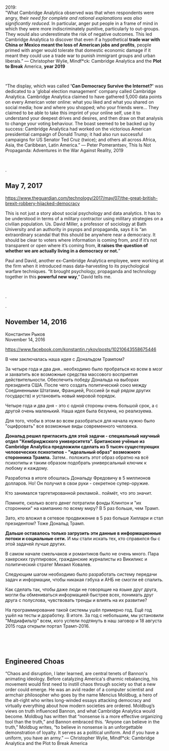 
2019:   
"What Cambridge Analytica observed was that when respondents were angry, their *need for complete and rational explanations was also significantly reduced*. In particular, anger put people in a frame of mind in which they were more indiscriminately punitive, particularly to out-groups. They would also underestimate the risk of negative outcomes. This led Cambridge Analytica to discover that even if a hypothetical **trade war with China or Mexico meant the loss of American jobs and profits**, people primed with anger would tolerate that domestic economic damage if it meant they could use a trade war to punish immigrant groups and urban liberals.”
― Christopher Wylie, Mindf\*ck: Cambridge Analytica and the **Plot to Break** America, **year 2019**

&nbsp;

“The display, which was called **'Can Democracy Survive the Internet?'** was dedicated to a 'global election management' company called Cambridge Analytica. Cambridge Analytica claimed to have gathered 5,000 data points on every American voter online: what you liked and what you shared on social media; how and where you shopped; who your friends were... They claimed to be able to take this imprint of your online self, use it to understand your deepest drives and desires, and then draw on that analysis to change your voting behaviour. The boast seemed to be backed up by success: Cambridge Analytica had worked on the victorious American presidential campaign of Donald Trump; it had also run successful campaigns for US Senator Ted Cruz (twice); and others all across Africa, Asia, the Caribbean, Latin America.”
― Peter Pomerantsev, This Is Not Propaganda: Adventures in the War Against Reality, 2019

&nbsp;

.

## May 7, 2017 

https://www.theguardian.com/technology/2017/may/07/the-great-british-brexit-robbery-hijacked-democracy

This is not just a story about social psychology and data analytics. It has to be understood in terms of a military contractor using military strategies on a civilian population. Us. David Miller, a professor of sociology at Bath University and an authority in psyops and propaganda, says it is “an extraordinary scandal that this should be anywhere near a democracy. It should be clear to voters where information is coming from, and if it’s not transparent or open where it’s coming from, **it raises the question of whether we are actually living in a democracy or not.**”

Paul and David, another ex-Cambridge Analytica employee, were working at the firm when it introduced mass data-harvesting to its psychological warfare techniques. “It brought psychology, propaganda and technology together in this **powerful new way**,” David tells me.

&nbsp;

.

.

## November 14, 2016

Константин Рыков   
November 14, 2016   

https://www.facebook.com/konstantin.rykov/posts/10210643558675446

В чем заключалась наша идея с Дональдом Трампом?

За четыре года и два дня.. необходимо было пробраться ко всем в мозг и захватить все возможные средства массового восприятия действительности. Обеспечить победу Дональда на выборах президента США. После чего создать политический союз между Соединенными Штатами, Францией, Россией (и ещё рядом других государств) и установить новый мировой порядок. 

Четыре года и два дня - это с одной стороны очень большой срок, а с другой очень маленький. Наша идея была безумна, но реализуема. 

Для того, чтобы в этом во всем разобраться для начала нужно было "оцифровать" все возможные виды современного человека.

**Дональд решил пригласить для этой задачи - специальный научный отдел "Кембриджского университета".
Британские учёные из Cambridge Analytica предложили сделать из 5 тысяч существующих человеческих психотипов - "идеальный образ" возможного сторонника Трампа.** Затем.. положить этот образ обратно на всё психотипы и таким образом подобрать универсальный ключик к любому и каждому.

Разработка в итоге обошлась Дональду Фредовичу в 5 миллионов долларов. Но! Он получил в свои руки - секретное супер-оружие.

Кто занимался таргетированной рекламой.. поймёт, что это значит. 

Помните, сколько всего денег потратили фонды Клинтон и "их сторонники" на кампанию по всему миру? В 5 раз больше, чем Трамп.

Зато, кто вложил в сетевое продвижение в 5 раз больше Хиллари и стал президентом? Тоже Дональд Трамп. 

**Дальше оставалось только загрузить эти данные в информационные потоки и социальные сети.** И мы стали искать тех, кто справился бы с этой задачей лучше других.

В самом начале смельчаков и романтиков было не очень много. Пара хакерских группировок, гражданские журналисты из Викиликс и политический стратег Михаил Ковалев.

Следующим шагом необходимо было разработать систему передачи задач и информации, чтобы никакая гэбуха и АНБ не смогли её спалить.

Как сделать так, чтобы даже люди не говорящие на языке друг друга, могли бы обмениваться информацией быстрее всех, понимать друг друга с полуслова, чувствовать тренды и влиять на их развитие? 

На программирование такой системы ушёл примерно год. Ещё год ушёл на тесты и доработку. В итоге. За год с небольшим, мы установили "Медиафильтр" всем, кого успели подтянуть в наш заговор и 18 августа 2015 года открыли портал Трамп-2016.

&nbsp;

&nbsp;

## Engineered Choas

“Chaos and disruption, I later learned, are central tenets of Bannon's animating ideology. Before catalyzing America's dharmic rebalancing, his movement would first need to instill chaos through society so that a new order could emerge. He was an avid reader of a computer scientist and armchair philosopher who goes by the name Mencius Moldbug, a hero of the alt-right who writes long-winded essays attacking democracy and virtually everything about how modern societies are ordered. Moldbug’s views on truth influenced Bannon, and what Cambridge Analytica would become. Moldbug has written that “nonsense is a more effective organizing tool than the truth,” and Bannon embraced this. “Anyone can believe in the truth,” Moldbug writes, “to believe in nonsense is an unforgettable demonstration of loyalty. It serves as a political uniform. And if you have a uniform, you have an army.”
― Christopher Wylie, Mindf\*ck: Cambridge Analytica and the Plot to Break America
